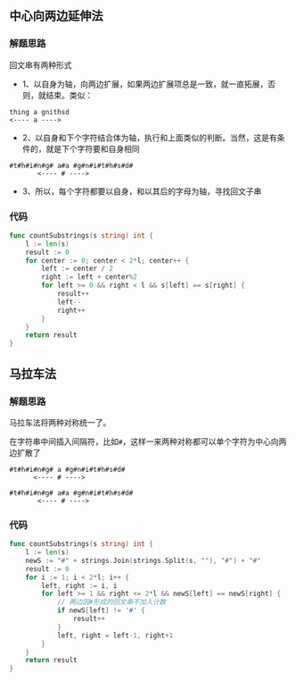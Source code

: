 ## 中心向两边延伸法
### 解题思路
回文串有两种形式
* 1、以自身为轴，向两边扩展，如果两边扩展项总是一致，就一直拓展，否则，就结束。类似：
```
thing a gnithsd
<---- a ---->
```
* 2、以自身和下个字符结合体为轴，执行和上面类似的判断。当然，这是有条件的，就是下个字符要和自身相同
```
#t#h#i#n#g# a#a #g#n#i#t#h#s#d#
       <---- # ---->
```
* 3、所以，每个字符都要以自身，和以其后的字母为轴，寻找回文子串
### 代码
```go
func countSubstrings(s string) int {
	l := len(s)
	result := 0
	for center := 0; center < 2*l; center++ {
		left := center / 2
		right := left + center%2
		for left >= 0 && right < l && s[left] == s[right] {
			result++
			left--
			right++
		}
	}
	return result
}
```

## 马拉车法
### 解题思路
马拉车法将两种对称统一了。

在字符串中间插入间隔符，比如``#``，这样一来两种对称都可以单个字符为中心向两边扩散了

```
#t#h#i#n#g# a #g#n#i#t#h#s#d#
      <---- # ---->

#t#h#i#n#g# a#a #g#n#i#t#h#s#d#
       <---- # ---->
```
### 代码
```go
func countSubstrings(s string) int {
	l := len(s)
	newS := "#" + strings.Join(strings.Split(s, ""), "#") + "#"
	result := 0
	for i := 1; i < 2*l; i++ {
		left, right := i, i
		for left >= 1 && right <= 2*l && newS[left] == newS[right] {
            // 两边因#形成的回文串不加入计数
			if newS[left] != '#' {
				result++
			}
			left, right = left-1, right+1
		}
	}
	return result
}
```
